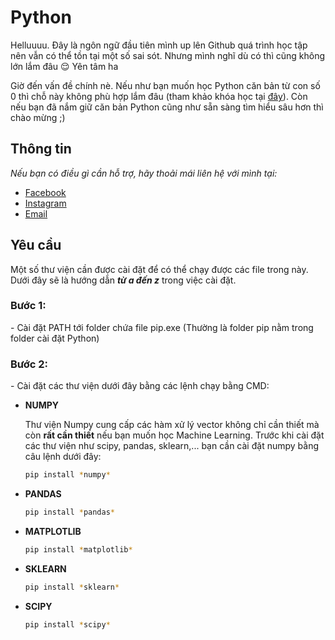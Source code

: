 # Python
Helluuuu. Đây là ngôn ngữ đầu tiên mình up lên Github quá trình học tập nên vẫn có thể tồn tại một số sai sót. Nhưng mình nghĩ dù có thì cũng không lớn lắm đâu :relieved: Yên tâm ha

Giờ đến vấn đề chính nè. Nếu như bạn muốn học Python căn bản từ con số 0 thì chỗ này không phù hợp lắm đâu (tham khảo khóa học tại [đây](https://github.com/qxbao/tap-nham)). Còn nếu bạn đã nắm giữ căn bản Python cũng như sẵn sàng tìm hiểu sâu hơn thì chào mừng ;)

## Thông tin
*Nếu bạn có điều gì cần hỗ trợ, hãy thoải mái liên hệ với mình tại:*
- [Facebook](https://facebook.com/q2theb)
- [Instagram](https://instagram.com/qxbao)
- [Email](mailto:dquanbao@gmail.com)

## Yêu cầu
Một số thư viện cần được cài đặt để có thể chạy được các file trong này. Dưới đây sẽ là hướng dẫn ***từ a đến z*** trong việc cài đặt.

### Bước 1:

\- Cài đặt PATH tới folder chứa file pip.exe (Thường là folder pip nằm trong folder cài đặt Python)

### Bước 2:

\- Cài đặt các thư viện dưới đây bằng các lệnh chạy bằng CMD:

- **NUMPY**

  Thư viện Numpy cung cấp các hàm xử lý vector không chỉ cần thiết mà còn **rất cần thiết** nếu bạn muốn học Machine Learning.
  Trước khi cài đặt các thư viện như scipy, pandas, sklearn,... bạn cần cài đặt numpy bằng câu lệnh dưới đây:

  ```sh
  pip install *numpy*
  ```

- **PANDAS**
  ```sh
  pip install *pandas*
  ```

- **MATPLOTLIB**

  ```sh
  pip install *matplotlib*
  ```

- **SKLEARN**
  ```sh
  pip install *sklearn*
  ```
- **SCIPY**
  ```sh
  pip install *scipy*
  ```
